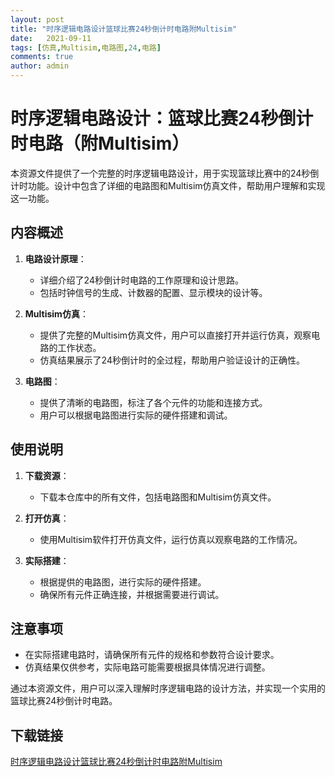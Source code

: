 ```yaml
---
layout: post
title: "时序逻辑电路设计篮球比赛24秒倒计时电路附Multisim"
date:   2021-09-11
tags: [仿真,Multisim,电路图,24,电路]
comments: true
author: admin
---
```

# 时序逻辑电路设计：篮球比赛24秒倒计时电路（附Multisim）

本资源文件提供了一个完整的时序逻辑电路设计，用于实现篮球比赛中的24秒倒计时功能。设计中包含了详细的电路图和Multisim仿真文件，帮助用户理解和实现这一功能。

## 内容概述

1. **电路设计原理**：
   - 详细介绍了24秒倒计时电路的工作原理和设计思路。
   - 包括时钟信号的生成、计数器的配置、显示模块的设计等。

2. **Multisim仿真**：
   - 提供了完整的Multisim仿真文件，用户可以直接打开并运行仿真，观察电路的工作状态。
   - 仿真结果展示了24秒倒计时的全过程，帮助用户验证设计的正确性。

3. **电路图**：
   - 提供了清晰的电路图，标注了各个元件的功能和连接方式。
   - 用户可以根据电路图进行实际的硬件搭建和调试。

## 使用说明

1. **下载资源**：
   - 下载本仓库中的所有文件，包括电路图和Multisim仿真文件。

2. **打开仿真**：
   - 使用Multisim软件打开仿真文件，运行仿真以观察电路的工作情况。

3. **实际搭建**：
   - 根据提供的电路图，进行实际的硬件搭建。
   - 确保所有元件正确连接，并根据需要进行调试。

## 注意事项

- 在实际搭建电路时，请确保所有元件的规格和参数符合设计要求。
- 仿真结果仅供参考，实际电路可能需要根据具体情况进行调整。

通过本资源文件，用户可以深入理解时序逻辑电路的设计方法，并实现一个实用的篮球比赛24秒倒计时电路。

## 下载链接

[时序逻辑电路设计篮球比赛24秒倒计时电路附Multisim](https://pan.quark.cn/s/ede7c0f52339)